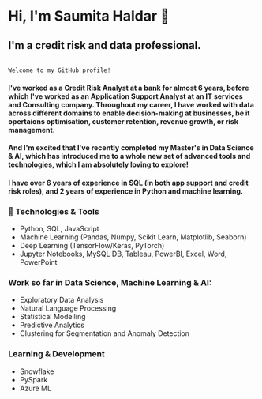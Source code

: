  # Hi, I'm Saumita Haldar 👋  
## I'm a credit risk and data professional.

                                                                          Welcome to my GitHub profile!

####  I've worked as a Credit Risk Analyst at a bank for almost 6 years, before which I've worked as an Application Support Analyst at an IT services and Consulting company. Throughout my career, I have worked with data across different domains to enable decision-making at businesses, be it opertaions optimisation, customer retention, revenue growth, or risk management. 
####  And I'm excited that I've recently completed my Master's in Data Science & AI, which has introduced me to a whole new set of advanced tools and technologies, which I am absolutely loving to explore!
####  I have over 6 years of experience in SQL (in both app support and credit risk roles), and 2 years of experience in Python and machine learning.


### 🔧 Technologies & Tools
- Python, SQL, JavaScript
- Machine Learning (Pandas, Numpy, Scikit Learn, Matplotlib, Seaborn)
- Deep Learning (TensorFlow/Keras, PyTorch)
- Jupyter Notebooks, MySQL DB, Tableau, PowerBI, Excel, Word, PowerPoint

### Work so far in Data Science, Machine Learning & AI:
- Exploratory Data Analysis
- Natural Language Processing
- Statistical Modelling
- Predictive Analytics
- Clustering for Segmentation and Anomaly Detection

### Learning & Development
- Snowflake
- PySpark
- Azure ML

